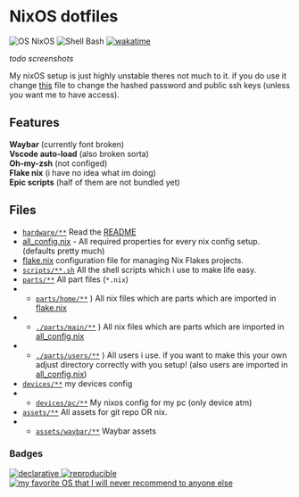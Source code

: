 # NixOS dotfiles

![OS NixOS](https://img.shields.io/badge/os-nixos%20-%235277c3?style=flat-square&logoColor=7eb5e0)
![Shell Bash](https://img.shields.io/badge/editor-vscode-%23464748?style=flat-square)
[![wakatime](https://wakatime.com/badge/user/018eed1d-6093-4f51-9fca-7863b7a1ac97/project/0bd55e4d-b460-49e5-a4fb-363c132a7de6.svg)](https://wakatime.com/badge/user/018eed1d-6093-4f51-9fca-7863b7a1ac97/project/0bd55e4d-b460-49e5-a4fb-363c132a7de6)

<!-- SCREENSHOTS OF IT HERE -->

_todo screenshots_

<!-- END SCREENSHOTS -->

My nixOS setup is just highly unstable theres not much to it.
if you do use it change [this](./all_config.nix) file to change the hashed password and public ssh keys (unless you want me to have access).

## Features

**Waybar** (currently font broken) <br />
**Vscode auto-load** (also broken sorta)
<br />
**Oh-my-zsh** (not configed)
<br />
**Flake nix** (i have no idea what im doing)
<br />
**Epic scripts** (half of them are not bundled yet)
<br />

## Files

- [`hardware/**`](./hardware/) Read the [README](./hardware/README.md)
- [all_config.nix](./all_config.nix) - All required properties for every nix config setup. (defaults pretty much)
- [flake.nix](./flake.nix) configuration file for managing Nix Flakes projects.
- [`scripts/**.sh`](./scripts/) All the shell scripts which i use to make life easy.
- [`parts/**`](./parts/) All part files (`*.nix`)
- - [`parts/home/**`](./parts/home/) ) All nix files which are parts which are imported in [flake.nix](./flake.nix)
- - [`./parts/main/**`](./parts/main/) ) All nix files which are parts which are imported in [all_config.nix](./all_config.nix)
- - [`./parts/users/**`](./parts/users/) ) All users i use. if you want to make this your own adjust directory correctly with you setup! (also users are imported in [all_config.nix](./all_config.nix))
- [`devices/**`](./devices/) my devices config
- - [`devices/pc/**`](./devices/pc/) My nixos config for my pc (only device atm)
- [`assets/**`](./assets/) All assets for git repo OR nix.
- - [`assets/waybar/**`](./assets/waybar/) Waybar assets

### Badges

<a href="https://nixos.org">

![declarative](https://matdoes.dev/buttons/i/7b5f60e8e0c184642cbd0d02d3ae105b.gif)
![reproducible](https://matdoes.dev/buttons/i/a37d70d38ef039521059d3fe77804cf0.gif)
![my favorite OS that I will never recommend to anyone else](https://matdoes.dev/buttons/i/d79cb5e7194dbc84adda59217234a017.gif)
</a>
